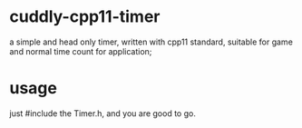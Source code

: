 # cuddly-cpp11-timer
a simple and head only timer, written with cpp11 standard, suitable for game and normal time count for application;

# usage
just #include the Timer.h, and you are good to go.
